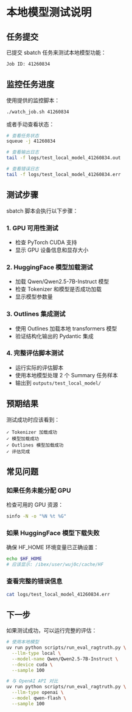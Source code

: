 # 本地模型测试说明

## 任务提交

已提交 sbatch 任务来测试本地模型功能：

```bash
Job ID: 41260834
```

## 监控任务进度

使用提供的监控脚本：

```bash
./watch_job.sh 41260834
```

或者手动查看状态：

```bash
# 查看任务状态
squeue -j 41260834

# 查看输出日志
tail -f logs/test_local_model_41260834.out

# 查看错误日志
tail -f logs/test_local_model_41260834.err
```

## 测试步骤

sbatch 脚本会执行以下步骤：

### 1. GPU 可用性测试
- 检查 PyTorch CUDA 支持
- 显示 GPU 设备信息和显存大小

### 2. HuggingFace 模型加载测试
- 加载 Qwen/Qwen2.5-7B-Instruct 模型
- 检查 Tokenizer 和模型是否成功加载
- 显示模型参数量

### 3. Outlines 集成测试
- 使用 Outlines 加载本地 transformers 模型
- 验证结构化输出的 Pydantic 集成

### 4. 完整评估脚本测试
- 运行实际的评估脚本
- 使用本地模型处理 2 个 Summary 任务样本
- 输出到 `outputs/test_local_model/`

## 预期结果

测试成功时应该看到：

```
✓ Tokenizer 加载成功
✓ 模型加载成功
✓ Outlines 模型加载成功
✓ 评估完成
```

## 常见问题

### 如果任务未能分配 GPU
检查可用的 GPU 资源：
```bash
sinfo -N -o "%N %t %G"
```

### 如果 HuggingFace 模型下载失败
确保 HF_HOME 环境变量已正确设置：
```bash
echo $HF_HOME
# 应该显示: /ibex/user/wuj0c/cache/HF
```

### 查看完整的错误信息
```bash
cat logs/test_local_model_41260834.err
```

## 下一步

如果测试成功，可以运行完整的评估：

```bash
# 使用本地模型
uv run python scripts/run_eval_ragtruth.py \
  --llm-type local \
  --model-name Qwen/Qwen2.5-7B-Instruct \
  --device cuda \
  --sample 100

# 与 OpenAI API 对比
uv run python scripts/run_eval_ragtruth.py \
  --llm-type openai \
  --model qwen-flash \
  --sample 100
```
